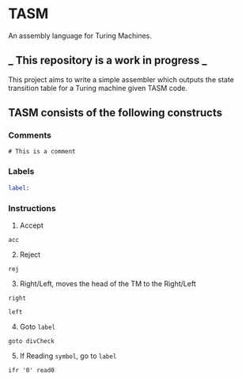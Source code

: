 # TASM

An assembly language for Turing Machines.

## **_ This repository is a work in progress _**

This project aims to write a simple assembler which outputs the state transition table for a Turing machine given TASM code.

## TASM consists of the following constructs

### Comments

```assembly
# This is a comment
```

### Labels

```asm
label:
```

### Instructions

1. Accept

```assembly
acc

```

2. Reject

```assembly
rej
```

3. Right/Left, moves the head of the TM to the Right/Left

```
right
```

```
left
```

4. Goto `label`

```
goto divCheck
```

5. If Reading `symbol`, go to `label`

```
ifr '0' read0
```
